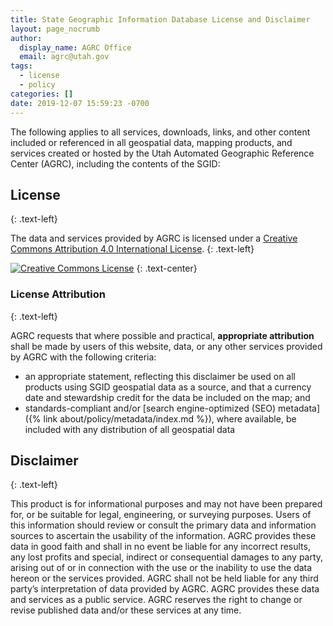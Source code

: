 ```yaml
---
title: State Geographic Information Database License and Disclaimer
layout: page_nocrumb
author:
  display_name: AGRC Office
  email: agrc@utah.gov
tags:
  - license
  - policy
categories: []
date: 2019-12-07 15:59:23 -0700
---
```

The following applies to all services, downloads, links, and other content included or referenced in all geospatial data, mapping products, and services created or hosted by the Utah Automated Geographic Reference Center (AGRC), including the contents of the SGID:

## License
{: .text-left}

The data and services provided by AGRC is licensed under a [Creative Commons Attribution 4.0 International License](https://creativecommons.org/licenses/by/4.0/).
{: .text-left}

[![Creative Commons License](https://i.creativecommons.org/l/by/4.0/88x31.png)](https://creativecommons.org/licenses/by/4.0/)
{: .text-center}

### License Attribution
{: .text-left}

AGRC requests that where possible and practical, **appropriate attribution** shall be made by users of this website, data, or any other services provided by AGRC with the following criteria:

- an appropriate statement, reflecting this disclaimer be used on all products using SGID geospatial data as a source, and that a currency date and stewardship credit for the data be included on the map; and
- standards-compliant and/or [search engine-optimized (SEO) metadata]({% link about/policy/metadata/index.md %}), where available, be included with any distribution of all geospatial data

## Disclaimer
{: .text-left}

This product is for informational purposes and may not have been prepared for, or be suitable for legal, engineering, or surveying purposes. Users of this information should review or consult the primary data and information sources to ascertain the usability of the information. AGRC provides these data in good faith and shall in no event be liable for any incorrect results, any lost profits and special, indirect or consequential damages to any party, arising out of or in connection with the use or the inability to use the data hereon or the services provided. AGRC shall not be held liable for any third party’s interpretation of data provided by AGRC. AGRC provides these data and services as a public service. AGRC reserves the right to change or revise published data and/or these services at any time.
